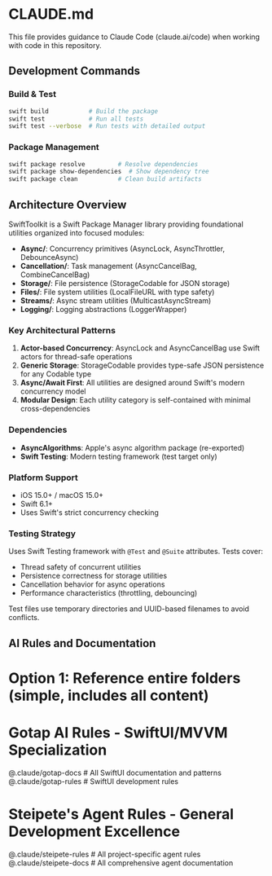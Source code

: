 # CLAUDE.md

This file provides guidance to Claude Code (claude.ai/code) when working with code in this repository.

## Development Commands

### Build & Test
```bash
swift build           # Build the package
swift test            # Run all tests
swift test --verbose  # Run tests with detailed output
```

### Package Management
```bash
swift package resolve         # Resolve dependencies
swift package show-dependencies  # Show dependency tree
swift package clean           # Clean build artifacts
```

## Architecture Overview

SwiftToolkit is a Swift Package Manager library providing foundational utilities organized into focused modules:

- **Async/**: Concurrency primitives (AsyncLock, AsyncThrottler, DebounceAsync)
- **Cancellation/**: Task management (AsyncCancelBag, CombineCancelBag) 
- **Storage/**: File persistence (StorageCodable for JSON storage)
- **Files/**: File system utilities (LocalFileURL with type safety)
- **Streams/**: Async stream utilities (MulticastAsyncStream)
- **Logging/**: Logging abstractions (LoggerWrapper)

### Key Architectural Patterns

1. **Actor-based Concurrency**: AsyncLock and AsyncCancelBag use Swift actors for thread-safe operations
2. **Generic Storage**: StorageCodable provides type-safe JSON persistence for any Codable type
3. **Async/Await First**: All utilities are designed around Swift's modern concurrency model
4. **Modular Design**: Each utility category is self-contained with minimal cross-dependencies

### Dependencies
- **AsyncAlgorithms**: Apple's async algorithm package (re-exported)
- **Swift Testing**: Modern testing framework (test target only)

### Platform Support
- iOS 15.0+ / macOS 15.0+
- Swift 6.1+
- Uses Swift's strict concurrency checking

### Testing Strategy
Uses Swift Testing framework with `@Test` and `@Suite` attributes. Tests cover:
- Thread safety of concurrent utilities
- Persistence correctness for storage utilities  
- Cancellation behavior for async operations
- Performance characteristics (throttling, debouncing)

Test files use temporary directories and UUID-based filenames to avoid conflicts.

## AI Rules and Documentation

# Option 1: Reference entire folders (simple, includes all content)
# Gotap AI Rules - SwiftUI/MVVM Specialization
@.claude/gotap-docs                       # All SwiftUI documentation and patterns
@.claude/gotap-rules                      # SwiftUI development rules

# Steipete's Agent Rules - General Development Excellence  
@.claude/steipete-rules                   # All project-specific agent rules
@.claude/steipete-docs                    # All comprehensive agent documentation